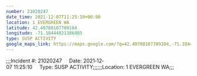 ```yaml
---
number: 21020247
date_time: 2021-12-07T11:25:10+00:00
location: 1 EVERGREEN WA
latitude: 42.40780107789104
longitude: -71.18444821386805
type: SUSP ACTIVITY
google_maps_link: https://maps.google.com/?q=42.40780107789104,-71.18444821386805
---
```


;;;Incident #: 21020247     Date: 2021‐12‐07 11:25:10     Type: SUSP ACTIVITY;;;;;;Location: 1 EVERGREEN WA;;;
